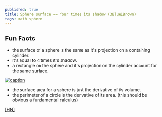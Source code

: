 ```yaml
---
published: true
title: Sphere surface == four times its shadow (3Blue1Brown)
tags: math sphere
---
```

## Fun Facts

- the surface of a sphere is the same as it's projection on a containing cylinder.
- it's equal to 4 times it's shadow.
- a rectangle on the sphere and it's projection on the cylinder account for the same surface. 

[![caption](https://img.youtube.com/vi/GNcFjFmqEc8/0.jpg)](https://www.youtube.com/watch?v=GNcFjFmqEc8)

- the surface area for a sphere is just the derivative of its volume.
- the perimeter of a circle is the derivative of its area.
(this should be obvious a fundamental calculus)

[\[HN\]](https://news.ycombinator.com/item?id=18584458)